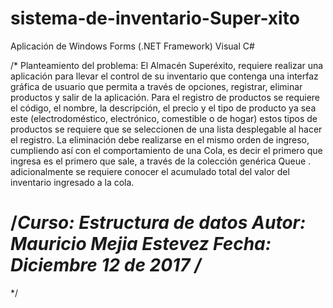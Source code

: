 # sistema-de-inventario-Super-xito
Aplicación de Windows Forms (.NET Framework) Visual C#

/*
Planteamiento del problema:
El Almacén Superéxito, requiere realizar una aplicación para llevar el control de su inventario 
que contenga una interfaz gráfica de usuario que permita a través de opciones, registrar, eliminar
productos y salir de la aplicación. Para el registro de productos se requiere el código, el nombre,
la descripción, el precio y el tipo de producto ya sea este (electrodoméstico, electrónico, 
comestible o de hogar) estos tipos de productos se requiere que se seleccionen de una lista
desplegable al hacer el registro. La eliminación debe realizarse en el mismo orden de ingreso,
cumpliendo así con el comportamiento de una Cola, es decir el primero que ingresa es el primero
que sale, a través de la colección genérica Queue <T>. adicionalmente se requiere conocer el 
acumulado total del valor del inventario ingresado a la cola.

/*Curso: Estructura de datos
Autor: Mauricio Mejia Estevez
Fecha: Diciembre 12 de 2017
/*
===========================================================================================
*/

